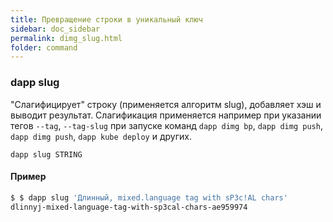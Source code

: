 ```yaml
---
title: Превращение строки в уникальный ключ
sidebar: doc_sidebar
permalink: dimg_slug.html
folder: command
---
```



### dapp slug
"Слагифицирует" строку (применяется алгоритм slug), добавляет хэш и выводит результат. Слагификация применяется например при указании тегов `--tag`, `--tag-slug` при запуске команд `dapp dimg bp`, `dapp dimg push`, `dapp dimg push`, `dapp kube deploy`  и других.

```
dapp slug STRING
```

#### Пример

```bash
$ $ dapp slug 'Длинный, mixed.language tag with sP3c!AL chars'
dlinnyj-mixed-language-tag-with-sp3cal-chars-ae959974
```
